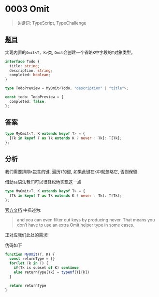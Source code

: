 # 0003 Omit

> 关键词: TypeScript, TypeChallenge

## [题目](https://github.com/type-challenges/type-challenges/blob/master/questions/3-medium-omit/README.zh-CN.md)

实现内置的`Omit<T, K>`类, `Omit`会创建一个省略`K`中字段的`T`对象类型。

```ts
interface Todo {
  title: string;
  description: string;
  completed: boolean;
}

type TodoPreview = MyOmit<Todo, "description" | "title">;

const todo: TodoPreview = {
  completed: false,
};
```

## 答案

```ts
type MyOmit<T, K extends keyof T> = {
  [Tk in keyof T as Tk extends K ? never : Tk]: T[Tk];
};
```

## 分析

我们需要排除`K`包含的键, 遍历`T`的键, 如果此键在`K`中就忽略它, 否则保留

借助`as`语法我们可以很轻松地实现这一点

```ts
type MyOmit<T, K extends keyof T> = {
  [Tk in keyof T as Tk extends K ? never : Tk]: T[Tk];
};
```

[官方文档](https://www.typescriptlang.org/docs/handbook/release-notes/typescript-4-1.html#key-remapping-in-mapped-types)
中描述为:

> and you can even filter out keys by producing never.
> That means you don’t have to use an extra Omit helper type in some cases.

正对应我们此处的需求!

伪码如下

```js
function MyOmit(T, K) {
  const returnType = {}
  for(let Tk in T) {
    if(Tk is subset of K) continue
    else returnType[Tk] = typeOf(T[Tk])
  }

  return returnType
}
```
